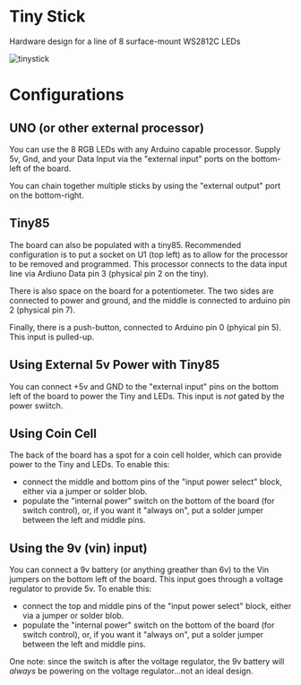 # Tiny Stick
Hardware design for a line of 8 surface-mount WS2812C LEDs

![tinystick](https://user-images.githubusercontent.com/43499190/78037458-d35a0680-7328-11ea-9676-655453b6d2d9.jpg)

# Configurations
## UNO (or other external processor)
You can use the 8 RGB LEDs with any Arduino capable processor.  Supply 5v, Gnd, and your Data Input via the "external input" ports on the bottom-left of the board.

You can chain together multiple sticks by using the "external output" port on the bottom-right.
## Tiny85
The board can also be populated with a tiny85.  Recommended configuration is to put a socket on U1 (top left) as to allow for the processor to be removed and programmed.  This processor connects to the data input line via Ardiuno Data pin 3 (physical pin 2 on the tiny).

There is also space on the board for a potentiometer.  The two sides are connected to power and ground, and the middle is connected to arduino pin 2 (physical pin 7).

Finally, there is a push-button, connected to Arduino pin 0 (phyical pin 5).  This input is pulled-up.

## Using External 5v Power with Tiny85
You can connect +5v and GND to the "external input" pins on the bottom left of the board to power the Tiny and LEDs.  This input is *not* gated by the power swiitch.

## Using Coin Cell
The back of the board has a spot for a coin cell holder, which can provide power to the Tiny and LEDs.  To enable this:
* connect the middle and bottom pins of the "input power select" block, either via a jumper or solder blob.
* populate the "internal power" switch on the bottom of the board (for switch control), or, if you want it "always on", put a solder jumper between the left and middle pins.

## Using the 9v (vin) input)
You can connect a 9v battery (or anything greather than 6v) to the Vin jumpers on the bottom left of the board.  This input goes through a voltage regulator to provide 5v.  To enable this:
* connect the top and middle pins of the "input power select" block, either via a jumper or solder blob.
* populate the "internal power" switch on the bottom of the board (for switch control), or, if you want it "always on", put a solder jumper between the left and middle pins.

One note:  since the switch is after the voltage regulator, the 9v battery will *always* be powering on the voltage regulator...not an ideal design.
